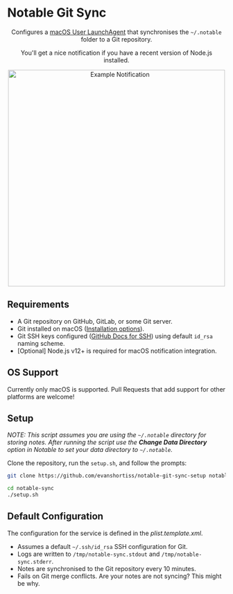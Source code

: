 # Notable Git Sync

<div align="center">
  <p>Configures a <a href="https://www.launchd.info/">macOS User LaunchAgent</a> that synchronises the <code>~/.notable</code> folder to a Git repository.
  <p>You'll get a nice notification if you have a recent version of Node.js installed.</p>
  <img alt="Example Notification" width="500" src="https://github.com/evanshortiss/notable-git-sync-setup/blob/master/notification.png?raw=true"/>
</div>

## Requirements

* A Git repository on GitHub, GitLab, or some Git server.
* Git installed on macOS ([Installation options](https://git-scm.com/download/mac)).
* Git SSH keys configured ([GitHub Docs for SSH](https://docs.github.com/en/github/authenticating-to-github/connecting-to-github-with-ssh)) using default `id_rsa` naming scheme.
* [Optional] Node.js v12+ is required for macOS notification integration.

## OS Support

Currently only macOS is supported. Pull Requests that add support for other platforms are welcome!

## Setup

_NOTE: This script assumes you are using the `~/.notable` directory for storing notes. After running the script use the **Change Data Directory** option in Notable to set your data directory to `~/.notable`._

Clone the repository, run the `setup.sh`, and follow the prompts:

```bash
git clone https://github.com/evanshortiss/notable-git-sync-setup notable-sync

cd notable-sync
./setup.sh
```

## Default Configuration

The configuration for the service is defined in the *plist.template.xml*.

* Assumes a default `~/.ssh/id_rsa` SSH configuration for Git.
* Logs are written to `/tmp/notable-sync.stdout` and `/tmp/notable-sync.stderr`.
* Notes are synchronised to the Git repository every 10 minutes.
* Fails on Git merge conflicts. Are your notes are not syncing? This might be why.
